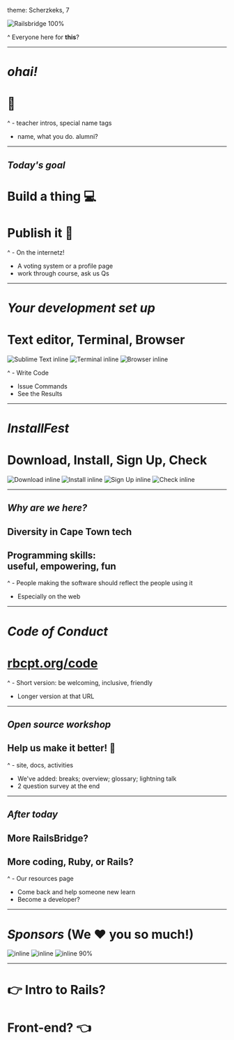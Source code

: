 theme: Scherzkeks, 7

![Railsbridge 100%](img/railsbridge-cape-town-logo-large.png)

^ Everyone here for **this**?

---

# *ohai!*
# 👋

^ - teacher intros, special name tags
- name, what you do. alumni?

---

## *Today's goal*
# Build a thing :computer:
# Publish it :rocket:

^ - On the internetz!
- A voting system or a profile page
- work through course, ask us Qs

---

# *Your development set up*
# Text editor, Terminal, Browser

![Sublime Text inline](img/set-up-text-editor.png) ![Terminal inline](img/set-up-terminal.png) ![Browser inline](img/set-up-browser.png)

^ - Write Code
- Issue Commands
- See the Results

---

# *InstallFest*
# Download, Install, Sign Up, Check

![Download inline](img/download.png) ![Install inline](img/install.png) ![Sign Up inline](img/user.png) ![Check inline](img/check.png)

---

## *Why are we here?*

## Diversity in Cape Town tech
## Programming skills:<br />useful, empowering, fun

^ - People making the software should reflect the people using it
- Especially on the web

---

# *Code of Conduct*
# [rbcpt.org/code](http://rbcpt.org/code/)

^ - Short version: be welcoming, inclusive, friendly
- Longer version at that URL

---

## *Open source workshop*
## Help us make it better! :raised_hands:

^ - site, docs, activities
- We've added: breaks; overview; glossary; lightning talk
- 2 question survey at the end

---

## *After today*

## More RailsBridge?
## More coding, Ruby, or Rails?

^ - Our resources page
- Come back and help someone new learn
- Become a developer?

---

# *Sponsors* (We :heart: you so much!)

![inline](img/nml.jpg)
![inline](img/mothership.jpg)
![inline 90%](img/offerzen.jpg)

---

# :point_right: Intro to Rails?
# Front-end? :point_left:
